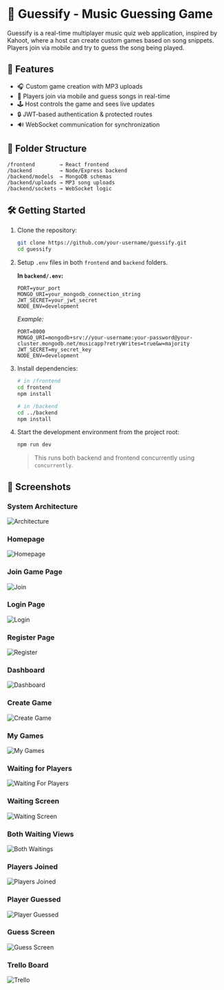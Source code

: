 # 🎵 Guessify - Music Guessing Game

Guessify is a real-time multiplayer music quiz web application, inspired by Kahoot, where a host can create custom games based on song snippets. Players join via mobile and try to guess the song being played.

## 🧠 Features

- 🎧 Custom game creation with MP3 uploads
- 📲 Players join via mobile and guess songs in real-time
- 🕹️ Host controls the game and sees live updates
- 🔒 JWT-based authentication & protected routes
- 🔊 WebSocket communication for synchronization

## 📂 Folder Structure

```
/frontend        → React frontend
/backend         → Node/Express backend
/backend/models  → MongoDB schemas
/backend/uploads → MP3 song uploads
/backend/sockets → WebSocket logic
```

## 🛠 Getting Started

1. Clone the repository:

   ```bash
   git clone https://github.com/your-username/guessify.git
   cd guessify
   ```

2. Setup `.env` files in both `frontend` and `backend` folders.

   **In `backend/.env`:**

   ```
   PORT=your_port
   MONGO_URI=your_mongodb_connection_string
   JWT_SECRET=your_jwt_secret
   NODE_ENV=development
   ```

   _Example:_

   ```
   PORT=8000
   MONGO_URI=mongodb+srv://your-username:your-password@your-cluster.mongodb.net/musicapp?retryWrites=true&w=majority
   JWT_SECRET=my_secret_key
   NODE_ENV=development
   ```

3. Install dependencies:

   ```bash
   # in /frontend
   cd frontend
   npm install

   # in /backend
   cd ../backend
   npm install
   ```

4. Start the development environment from the project root:

   ```bash
   npm run dev
   ```

   > This runs both backend and frontend concurrently using `concurrently`.

## 📸 Screenshots

### System Architecture

![Architecture](./screenshots/architecture.png)

### Homepage

![Homepage](./screenshots/homepage.png)

### Join Game Page

![Join](./screenshots/join.png)

### Login Page

![Login](./screenshots/login.png)

### Register Page

![Register](./screenshots/register.png)

### Dashboard

![Dashboard](./screenshots/dashboard.png)

### Create Game

![Create Game](./screenshots/crate.png)

### My Games

![My Games](./screenshots/mygames.png)

### Waiting for Players

![Waiting For Players](./screenshots/waitingForPlayers.png)

### Waiting Screen

![Waiting Screen](./screenshots/waitingscreen.png)

### Both Waiting Views

![Both Waitings](./screenshots/bothwaitings.png)

### Players Joined

![Players Joined](./screenshots/playersJoined.png)

### Player Guessed

![Player Guessed](./screenshots/PlayerGuessed.png)

### Guess Screen

![Guess Screen](./screenshots/guessScreen.png)

### Trello Board

![Trello](./screenshots/trello.png)
